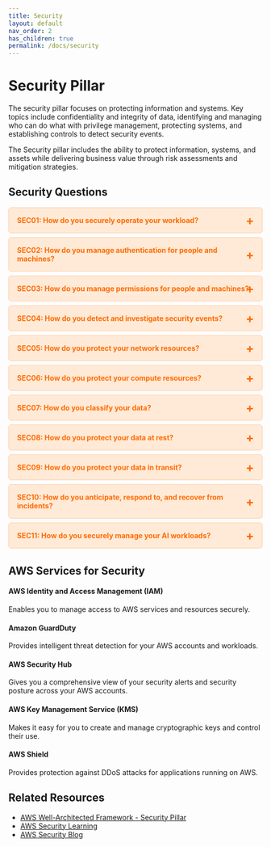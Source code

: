 ```yaml
---
title: Security
layout: default
nav_order: 2
has_children: true
permalink: /docs/security
---
```


<div class="pillar-header">
  <h1>Security Pillar</h1>
  <p>The security pillar focuses on protecting information and systems. Key topics include confidentiality and integrity of data, identifying and managing who can do what with privilege management, protecting systems, and establishing controls to detect security events.</p>
</div>

The Security pillar includes the ability to protect information, systems, and assets while delivering business value through risk assessments and mitigation strategies.

## Security Questions

<div class="question-accordion">
  <div class="question-button">
    <a href="javascript:void(0);">SEC01: How do you securely operate your workload?</a>
    <div class="question-content">
      <ul>
        <li><a href="./security/SEC01.html">View all SEC01 best practices</a></li>
        <li><a href="./security/SEC01-BP01.html">SEC01-BP01: Separate workloads using accounts</a></li>
        <li><a href="./security/SEC01-BP02.html">SEC01-BP02: Secure account root user and properties</a></li>
        <li><a href="./security/SEC01-BP03.html">SEC01-BP03: Identify and validate control objectives</a></li>
        <li><a href="./security/SEC01-BP04.html">SEC01-BP04: Stay up to date with security threats and recommendations</a></li>
        <li><a href="./security/SEC01-BP05.html">SEC01-BP05: Reduce security management scope</a></li>
        <li><a href="./security/SEC01-BP06.html">SEC01-BP06: Automate deployment of standard security controls</a></li>
        <li><a href="./security/SEC01-BP07.html">SEC01-BP07: Identify threats and prioritize mitigations using a threat model</a></li>
        <li><a href="./security/SEC01-BP08.html">SEC01-BP08: Evaluate and implement new security services and features regularly</a></li>
      </ul>
    </div>
  </div>
  
  <div class="question-button">
    <a href="javascript:void(0);">SEC02: How do you manage authentication for people and machines?</a>
    <div class="question-content">
      <ul>
        <li><a href="./security/SEC02.html">View all SEC02 best practices</a></li>
        <li><a href="./security/SEC02-BP01.html">SEC02-BP01: Use strong sign-in mechanisms</a></li>
        <li><a href="./security/SEC02-BP02.html">SEC02-BP02: Use temporary credentials</a></li>
        <li><a href="./security/SEC02-BP03.html">SEC02-BP03: Store and use secrets securely</a></li>
        <li><a href="./security/SEC02-BP04.html">SEC02-BP04: Rely on a centralized identity provider</a></li>
        <li><a href="./security/SEC02-BP05.html">SEC02-BP05: Audit and rotate credentials periodically</a></li>
        <li><a href="./security/SEC02-BP06.html">SEC02-BP06: Employ user groups and attributes</a></li>
      </ul>
    </div>
  </div>
  
  <div class="question-button">
    <a href="javascript:void(0);">SEC03: How do you manage permissions for people and machines?</a>
    <div class="question-content">
      <ul>
        <li><a href="./security/SEC03.html">View all SEC03 best practices</a></li>
        <li><a href="./security/SEC03-BP01.html">SEC03-BP01: Define access requirements</a></li>
        <li><a href="./security/SEC03-BP02.html">SEC03-BP02: Grant least privilege access</a></li>
        <li><a href="./security/SEC03-BP03.html">SEC03-BP03: Establish emergency access process</a></li>
        <li><a href="./security/SEC03-BP04.html">SEC03-BP04: Reduce permissions continuously</a></li>
        <li><a href="./security/SEC03-BP05.html">SEC03-BP05: Define permission guardrails for your organization</a></li>
        <li><a href="./security/SEC03-BP06.html">SEC03-BP06: Manage access based on lifecycle</a></li>
        <li><a href="./security/SEC03-BP07.html">SEC03-BP07: Analyze public and cross-account access</a></li>
        <li><a href="./security/SEC03-BP08.html">SEC03-BP08: Share resources securely within your organization</a></li>
        <li><a href="./security/SEC03-BP09.html">SEC03-BP09: Share resources securely with a third party</a></li>
      </ul>
    </div>
  </div>
  
  <div class="question-button">
    <a href="javascript:void(0);">SEC04: How do you detect and investigate security events?</a>
    <div class="question-content">
      <ul>
        <li><a href="./security/SEC04.html">View all SEC04 best practices</a></li>
        <li><a href="./security/SEC04-BP01.html">SEC04-BP01: Configure service and application logging</a></li>
        <li><a href="./security/SEC04-BP02.html">SEC04-BP02: Analyze logs, findings, and metrics centrally</a></li>
        <li><a href="./security/SEC04-BP03.html">SEC04-BP03: Automate alerting and responses</a></li>
        <li><a href="./security/SEC04-BP04.html">SEC04-BP04: Develop investigation processes</a></li>
      </ul>
    </div>
  </div>
  
  <div class="question-button">
    <a href="javascript:void(0);">SEC05: How do you protect your network resources?</a>
    <div class="question-content">
      <ul>
        <li><a href="./security/SEC05.html">View all SEC05 best practices</a></li>
        <li><a href="./security/SEC05-BP01.html">SEC05-BP01: Create network layers</a></li>
        <li><a href="./security/SEC05-BP02.html">SEC05-BP02: Control traffic at all layers</a></li>
        <li><a href="./security/SEC05-BP03.html">SEC05-BP03: Implement inspection</a></li>
        <li><a href="./security/SEC05-BP04.html">SEC05-BP04: Automate network protection</a></li>
      </ul>
    </div>
  </div>
  
  <div class="question-button">
    <a href="javascript:void(0);">SEC06: How do you protect your compute resources?</a>
    <div class="question-content">
      <ul>
        <li><a href="./security/SEC06.html">View all SEC06 best practices</a></li>
        <li><a href="./security/SEC06-BP01.html">SEC06-BP01: Perform vulnerability management</a></li>
        <li><a href="./security/SEC06-BP02.html">SEC06-BP02: Provision compute from hardened images</a></li>
        <li><a href="./security/SEC06-BP03.html">SEC06-BP03: Reduce manual management and interactive access</a></li>
        <li><a href="./security/SEC06-BP04.html">SEC06-BP04: Validate software integrity</a></li>
        <li><a href="./security/SEC06-BP05.html">SEC06-BP05: Automate compute protection</a></li>
      </ul>
    </div>
  </div>
  
  <div class="question-button">
    <a href="javascript:void(0);">SEC07: How do you classify your data?</a>
    <div class="question-content">
      <ul>
        <li><a href="./security/SEC07.html">View all SEC07 best practices</a></li>
        <li><a href="./security/SEC07-BP01.html">SEC07-BP01: Understand your data classification scheme</a></li>
        <li><a href="./security/sec07-bp02.html">SEC07-BP02: Apply data protection controls based on data sensitivity</a></li>
        <li><a href="./security/sec07-bp03.html">SEC07-BP03: Automate identification and classification</a></li>
        <li><a href="./security/sec07-bp04.html">SEC07-BP04: Define scalable data lifecycle management</a></li>
      </ul>
    </div>
  </div>
  
  <div class="question-button">
    <a href="javascript:void(0);">SEC08: How do you protect your data at rest?</a>
    <div class="question-content">
      <ul>
        <li><a href="./security/SEC08.html">View all SEC08 best practices</a></li>
        <li><a href="./security/SEC08-BP01.html">SEC08-BP01: Implement secure key management</a></li>
        <li><a href="./security/SEC08-BP02.html">SEC08-BP02: Enforce encryption at rest</a></li>
        <li><a href="./security/SEC08-BP03.html">SEC08-BP03: Automate data at rest protection</a></li>
        <li><a href="./security/SEC08-BP04.html">SEC08-BP04: Enforce access control</a></li>
        <li><a href="./security/SEC08-BP05.html">SEC08-BP05: Use mechanisms to keep people away from data</a></li>
      </ul>
    </div>
  </div>
  
  <div class="question-button">
    <a href="javascript:void(0);">SEC09: How do you protect your data in transit?</a>
    <div class="question-content">
      <ul>
        <li><a href="./security/SEC09.html">View all SEC09 best practices</a></li>
        <li><a href="./security/SEC09-BP01.html">SEC09-BP01: Implement secure key and certificate management</a></li>
        <li><a href="./security/SEC09-BP02.html">SEC09-BP02: Enforce encryption in transit</a></li>
        <li><a href="./security/SEC09-BP03.html">SEC09-BP03: Automate detection of unintended data access</a></li>
        <li><a href="./security/SEC09-BP04.html">SEC09-BP04: Authenticate network communications</a></li>
      </ul>
    </div>
  </div>
  
  <div class="question-button">
    <a href="javascript:void(0);">SEC10: How do you anticipate, respond to, and recover from incidents?</a>
    <div class="question-content">
      <ul>
        <li><a href="./security/SEC10.html">View all SEC10 best practices</a></li>
        <li><a href="./security/SEC10-BP01.html">SEC10-BP01: Identify key personnel and external resources</a></li>
        <li><a href="./security/SEC10-BP02.html">SEC10-BP02: Develop incident management plans</a></li>
        <li><a href="./security/SEC10-BP03.html">SEC10-BP03: Prepare forensic capabilities</a></li>
        <li><a href="./security/SEC10-BP04.html">SEC10-BP04: Automate containment capability</a></li>
        <li><a href="./security/SEC10-BP05.html">SEC10-BP05: Pre-provision access</a></li>
        <li><a href="./security/SEC10-BP06.html">SEC10-BP06: Practice incident response</a></li>
        <li><a href="./security/SEC10-BP07.html">SEC10-BP07: Automate recovery</a></li>
        <li><a href="./security/SEC10-BP08.html">SEC10-BP08: Communicate status</a></li>
        <li><a href="./security/SEC10-BP09.html">SEC10-BP09: Learn from incidents</a></li>
      </ul>
    </div>
  </div>
  
  <div class="question-button">
    <a href="javascript:void(0);">SEC11: How do you securely manage your AI workloads?</a>
    <div class="question-content">
      <ul>
        <li><a href="./security/SEC11.html">View all SEC11 best practices</a></li>
        <li><a href="./security/SEC11-BP01.html">SEC11-BP01: Identify and manage risks in AI workloads</a></li>
        <li><a href="./security/SEC11-BP02.html">SEC11-BP02: Implement data governance for AI workloads</a></li>
        <li><a href="./security/SEC11-BP03.html">SEC11-BP03: Implement model governance for AI workloads</a></li>
        <li><a href="./security/SEC11-BP04.html">SEC11-BP04: Implement application security for AI workloads</a></li>
        <li><a href="./security/SEC11-BP05.html">SEC11-BP05: Implement infrastructure security for AI workloads</a></li>
      </ul>
    </div>
  </div>
</div>

## AWS Services for Security

<div class="aws-service">
  <div class="aws-service-content">
    <h4>AWS Identity and Access Management (IAM)</h4>
    <p>Enables you to manage access to AWS services and resources securely.</p>
  </div>
</div>

<div class="aws-service">
  <div class="aws-service-content">
    <h4>Amazon GuardDuty</h4>
    <p>Provides intelligent threat detection for your AWS accounts and workloads.</p>
  </div>
</div>

<div class="aws-service">
  <div class="aws-service-content">
    <h4>AWS Security Hub</h4>
    <p>Gives you a comprehensive view of your security alerts and security posture across your AWS accounts.</p>
  </div>
</div>

<div class="aws-service">
  <div class="aws-service-content">
    <h4>AWS Key Management Service (KMS)</h4>
    <p>Makes it easy for you to create and manage cryptographic keys and control their use.</p>
  </div>
</div>

<div class="aws-service">
  <div class="aws-service-content">
    <h4>AWS Shield</h4>
    <p>Provides protection against DDoS attacks for applications running on AWS.</p>
  </div>
</div>

<div class="related-resources">
  <h2>Related Resources</h2>
  <ul>
    <li><a href="https://docs.aws.amazon.com/wellarchitected/latest/security-pillar/welcome.html">AWS Well-Architected Framework - Security Pillar</a></li>
    <li><a href="https://aws.amazon.com/security/security-learning/">AWS Security Learning</a></li>
    <li><a href="https://aws.amazon.com/blogs/security/">AWS Security Blog</a></li>
  </ul>
</div>

<style>
.question-accordion {
  margin-bottom: 2rem;
}

.question-button {
  border: 1px solid #ffcca5;
  border-radius: 5px;
  margin-bottom: 0.5rem;
  background-color: #ffead7;
  overflow: hidden;
}

.question-button > a {
  display: block;
  padding: 1rem;
  color: #ff6a00;
  font-weight: bold;
  text-decoration: none;
  position: relative;
}

.question-button > a:after {
  content: var(--after-content, '+');
  position: absolute;
  right: 1rem;
  top: 50%;
  transform: translateY(-50%);
  font-size: 1.5rem;
}

.question-button > a:hover {
  background-color: #ffcca5;
}

.question-content {
  display: none;
  padding: 0 1rem 1rem 1rem;
  background-color: #fff;
  border-top: 1px solid #ffcca5;
}

.question-content ul {
  list-style-type: none;
  padding-left: 0;
  margin-top: 0.5rem;
}

.question-content li {
  margin-bottom: 0.5rem;
}

.question-content li a {
  color: #ff6a00;
  text-decoration: none;
}

.question-content li a:hover {
  text-decoration: underline;
}
</style>

<script src="/assets/js/security-accordion.js"></script>
